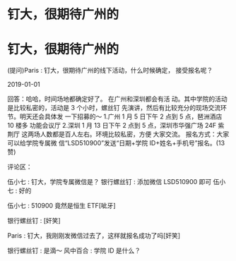 # 钉大，很期待广州的

# 钉大，很期待广州的

(提问)Paris : 钉大，很期待广州的线下活动，什么时候确定， 接受报名呢？

2019-01-01

回答：哈哈，时间场地都确定好了。 在广州和深圳都会有活 动。其中学院的活动是比较私密的，活动是 3 个小时，螺丝钉 先演讲，然后有比较充分的现场交流环节。明天还会具体发 一下招募的～ 1.广州 1 月 5 日下午 2 点到 5 点，琶洲酒店 10 楼多 功能会议厅 2.深圳 1 月 13 日下午 2 点到 5 点，深圳市华强广场 24F 紫荆厅 这两场人数都是百人左右。环境比较私密，方便 大家交流。 报名方式：大家可以给学院专属微 信“LSD510900”发送“日期+学院 ID+姓名+手机号”报名。(13 赞)

评论区：

伍小七 : 钉大，学院专属微信是？ 银行螺丝钉 : 添加微信 LSD510900 即可 伍小七 : 好的

伍小七 : 510900 竟然是恒生 ETF[呲牙]

银行螺丝钉 : [奸笑]

Paris : 钉大，我刚刚发微信过去了，这样就报名成功了吗[奸笑]

银行螺丝钉 : 是滴～ 风中百合 : 学院 ID 是什么？